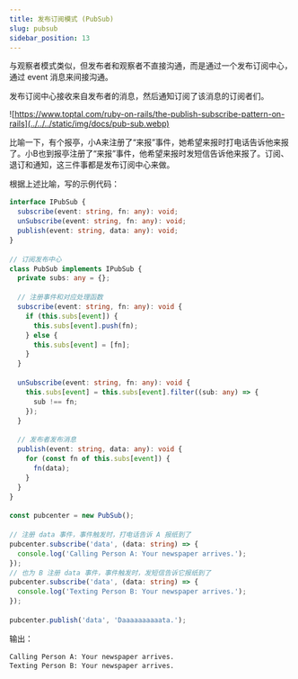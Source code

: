 ```yaml
---
title: 发布订阅模式 (PubSub)
slug: pubsub
sidebar_position: 13
---
```


与观察者模式类似，但发布者和观察者不直接沟通，而是通过一个发布订阅中心，通过 event 消息来间接沟通。

发布订阅中心接收来自发布者的消息，然后通知订阅了该消息的订阅者们。

![https://www.toptal.com/ruby-on-rails/the-publish-subscribe-pattern-on-rails](../../../static/img/docs/pub-sub.webp)

比喻一下，有个报亭，小A来注册了“来报”事件，她希望来报时打电话告诉他来报了。小B也到报亭注册了“来报”事件，他希望来报时发短信告诉他来报了。订阅、退订和通知，这三件事都是发布订阅中心来做。

根据上述比喻，写的示例代码：

```ts
interface IPubSub {
  subscribe(event: string, fn: any): void;
  unSubscribe(event: string, fn: any): void;
  publish(event: string, data: any): void;
}

// 订阅发布中心
class PubSub implements IPubSub {
  private subs: any = {};

  // 注册事件和对应处理函数
  subscribe(event: string, fn: any): void {
    if (this.subs[event]) {
      this.subs[event].push(fn);
    } else {
      this.subs[event] = [fn];
    }
  }

  unSubscribe(event: string, fn: any): void {
    this.subs[event] = this.subs[event].filter((sub: any) => {
      sub !== fn;
    });
  }

  // 发布者发布消息
  publish(event: string, data: any): void {
    for (const fn of this.subs[event]) {
      fn(data);
    }
  }
}

const pubcenter = new PubSub();

// 注册 data 事件，事件触发时，打电话告诉 A 报纸到了
pubcenter.subscribe('data', (data: string) => {
  console.log('Calling Person A: Your newspaper arrives.');
});
// 也为 B 注册 data 事件，事件触发时，发短信告诉它报纸到了
pubcenter.subscribe('data', (data: string) => {
  console.log('Texting Person B: Your newspaper arrives.');
});

pubcenter.publish('data', 'Daaaaaaaaaata.');
```

输出：
```
Calling Person A: Your newspaper arrives.
Texting Person B: Your newspaper arrives.
```
